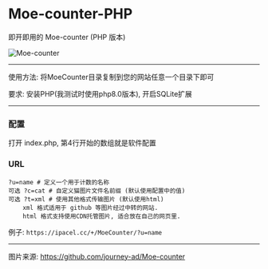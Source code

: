 # Moe-counter-PHP

即开即用的 Moe-counter (PHP 版本)

![Moe-counter](https://ipacel.cc/+/MoeCounter/?u=github&t=xml)

---

使用方法: 将MoeCounter目录复制到您的网站任意一个目录下即可

要求: 安装PHP(我测试时使用php8.0版本), 开启SQLite扩展

---

### 配置
打开 index.php, 第4行开始的数组就是软件配置

### URL
```
?u=name # 定义一个用于计数的名称
可选 ?c=cat # 自定义猫图片文件名前缀 (默认使用配置中的值)
可选 ?t=xml # 使用其他格式传输图片 (默认使用html)
    xml 格式适用于 github 等图片经过中转的网站.  
    html 格式支持使用CDN托管图片, 适合放在自己的网页里.  
```

例子: `https://ipacel.cc/+/MoeCounter/?u=name`

---

图片来源: https://github.com/journey-ad/Moe-counter



